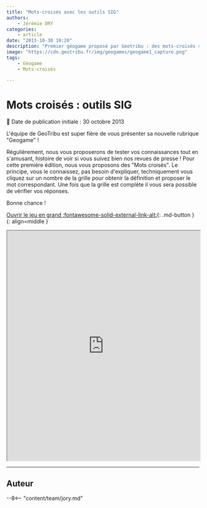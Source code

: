 ```yaml
---
title: "Mots-croisés avec les outils SIG"
authors:
    - Jérémie ORY
categories:
    - article
date: "2013-10-30 10:20"
description: "Premier géogame proposé par Geotribu : des mots-croisés sur les outils SIG. Bon jeu !"
image: "https://cdn.geotribu.fr/img/geogames/geogame1_capture.png"
tags:
    - Géogame
    - Mots-croisés

---
```


# Mots croisés : outils SIG

:calendar: Date de publication initiale : 30 octobre 2013

L'équipe de GeoTribu est super fière de vous présenter sa nouvelle rubrique "Geogame" !

Régulièrement, nous vous proposerons de tester vos connaissances tout en s'amusant, histoire de voir si vous suivez bien nos revues de presse ! Pour cette première édition, nous vous proposons des "Mots croisés". Le principe, vous le connaissez, pas besoin d'expliquer, techniquement vous cliquez sur un nombre de la grille pour obtenir la définition et proposer le mot correspondant. Une fois que la grille est complète il vous sera possible de vérifier vos réponses.

Bonne chance !

[Ouvrir le jeu en grand :fontawesome-solid-external-link-alt:](https://geotribu.github.io/geogames/premier_jeu){: .md-button }
{: align=middle }

<iframe name="geogame1" width="100%" height="600px" src="https://geotribu.github.io/geogames/premier_jeu" frameborder="1"></iframe>

----

## Auteur

--8<-- "content/team/jory.md"
